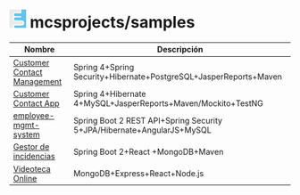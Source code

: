 # ![Test Image 1](images/mcsprojects.png) mcsprojects/samples


| Nombre                                    | Descripción                                                               | 
| ----------------------------------------- | ------------------------------------------------------------------------- |
| [Customer Contact Management](https://github.com/mcsprojects/samples/tree/master/customer-contact-mgmt-master)              | Spring 4+Spring Security+Hibernate+PostgreSQL+JasperReports+Maven         |
| [Customer Contact App](https://github.com/mcsprojects/samples/tree/master/CustomerContactAPP-TestingExample-master)                      | Spring 4+Hibernate 4+MySQL+JasperReports+Maven/Mockito+TestNG           |
| [employee-mgmt-system](https://github.com/mcsprojects/samples/tree/master/employee-mgmt-system-master)                      | Spring Boot 2 REST API+Spring Security 5+JPA/Hibernate+AngularJS+MySQL    |   
| [Gestor de incidencias](https://github.com/mcsprojects/samples/tree/master/SpringBoot2-React-MongoDB-master)                     | Spring Boot 2+React +MongoDB+Maven                                        |   
|[Videoteca Online](https://github.com/mcsprojects/samples/tree/master/mongodb-express-react-nodejs-master)                          | MongoDB+Express+React+Node.js                                                     |   
